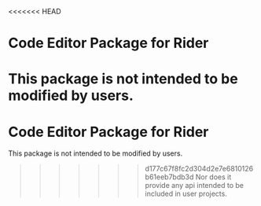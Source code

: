 <<<<<<< HEAD
# Code Editor Package for Rider

This package is not intended to be modified by users.
=======
# Code Editor Package for Rider

This package is not intended to be modified by users.
>>>>>>> d177c67f8fc2d304d2e7e6810126b61eeb7bdb3d
Nor does it provide any api intended to be included in user projects.